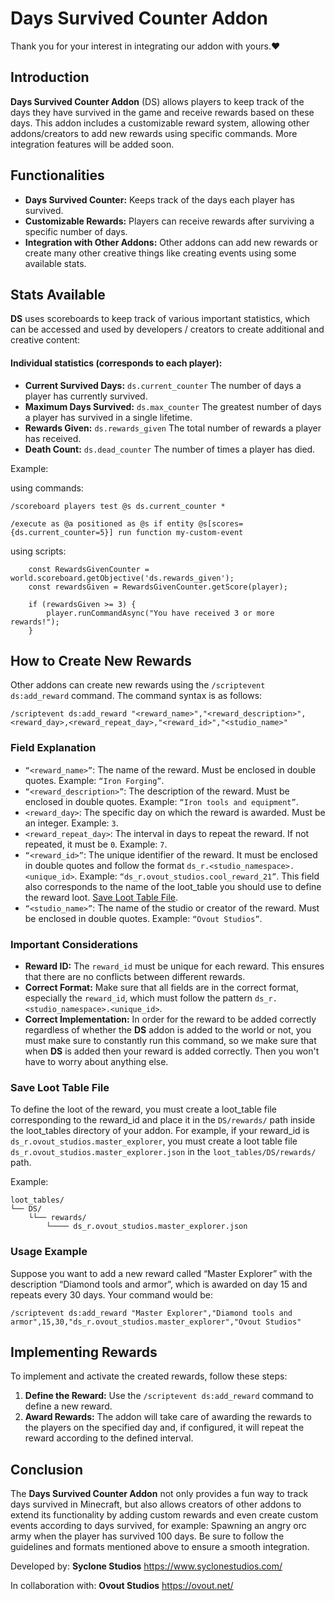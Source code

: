 # Days Survived Counter Addon

Thank you for your interest in integrating our addon with yours.❤️ 

## Introduction

**Days Survived Counter Addon** (DS) allows players to keep track of the days they have survived in the game and receive rewards based on these days. This addon includes a customizable reward system, allowing other addons/creators to add new rewards using specific commands. More integration features will be added soon.

## Functionalities

- **Days Survived Counter:** Keeps track of the days each player has survived.
- **Customizable Rewards:** Players can receive rewards after surviving a specific number of days.
- **Integration with Other Addons:** Other addons can add new rewards or create many other creative things like creating events using some available stats.

## Stats Available
**DS** uses scoreboards to keep track of various important statistics, which can be accessed and used by developers / creators to create additional and creative content:
#### Individual statistics (corresponds to each player):
- **Current Survived Days:** `ds.current_counter` The number of days a player has currently survived.
- **Maximum Days Survived:** `ds.max_counter` The greatest number of days a player has survived in a single lifetime.
- **Rewards Given:** `ds.rewards_given` The total number of rewards a player has received.
- **Death Count:** `ds.dead_counter` The number of times a player has died.

Example:

using commands:
```
/scoreboard players test @s ds.current_counter *

/execute as @a positioned as @s if entity @s[scores={ds.current_counter=5}] run function my-custom-event
```
using scripts:
```
    const RewardsGivenCounter = world.scoreboard.getObjective('ds.rewards_given');
    const rewardsGiven = RewardsGivenCounter.getScore(player);

    if (rewardsGiven >= 3) {
        player.runCommandAsync("You have received 3 or more rewards!");
    }
```

## How to Create New Rewards

Other addons can create new rewards using the `/scriptevent ds:add_reward` command. The command syntax is as follows:

`/scriptevent ds:add_reward "<reward_name>","<reward_description>",<reward_day>,<reward_repeat_day>,"<reward_id>","<studio_name>"`

### Field Explanation

- `“<reward_name>”`: The name of the reward. Must be enclosed in double quotes. Example: `“Iron Forging”`.
- `“<reward_description>”`: The description of the reward. Must be enclosed in double quotes. Example: `“Iron tools and equipment”`.
- `<reward_day>`: The specific day on which the reward is awarded. Must be an integer. Example: `3`.
- `<reward_repeat_day>`: The interval in days to repeat the reward. If not repeated, it must be `0`. Example: `7`.
- `“<reward_id>”`: The unique identifier of the reward. It must be enclosed in double quotes and follow the format `ds_r.<studio_namespace>.<unique_id>`. Example: `“ds_r.ovout_studios.cool_reward_21”`. This field also corresponds to the name of the loot_table you should use to define the reward loot. [Save Loot Table File](#save_loot_table_file).
- `“<studio_name>”`: The name of the studio or creator of the reward. Must be enclosed in double quotes. Example: `“Ovout Studios”`.

### Important Considerations

- **Reward ID:** The `reward_id` must be unique for each reward. This ensures that there are no conflicts between different rewards.
- **Correct Format:** Make sure that all fields are in the correct format, especially the `reward_id`, which must follow the pattern `ds_r.<studio_namespace>.<unique_id>`.
- **Correct Implementation:** In order for the reward to be added correctly regardless of whether the **DS** addon is added to the world or not, you must make sure to constantly run this command, so we make sure that when **DS** is added then your reward is added correctly. Then you won't have to worry about anything else.

### Save Loot Table File
To define the loot of the reward, you must create a loot_table file corresponding to the reward_id and place it in the `DS/rewards/` path inside the loot_tables directory of your addon. For example, if your reward_id is `ds_r.ovout_studios.master_explorer`, you must create a loot table file `ds_r.ovout_studios.master_explorer.json` in the `loot_tables/DS/rewards/` path. 

Example:

```
loot_tables/
└── DS/
    └└── rewards/
        └──── ds_r.ovout_studios.master_explorer.json 
```

### Usage Example

Suppose you want to add a new reward called “Master Explorer” with the description “Diamond tools and armor”, which is awarded on day 15 and repeats every 30 days. Your command would be:

`/scriptevent ds:add_reward "Master Explorer","Diamond tools and armor",15,30,"ds_r.ovout_studios.master_explorer","Ovout Studios"`

## Implementing Rewards

To implement and activate the created rewards, follow these steps:

1. **Define the Reward:** Use the `/scriptevent ds:add_reward` command to define a new reward.
2. **Award Rewards:** The addon will take care of awarding the rewards to the players on the specified day and, if configured, it will repeat the reward according to the defined interval.

## Conclusion

The **Days Survived Counter Addon** not only provides a fun way to track days survived in Minecraft, but also allows creators of other addons to extend its functionality by adding custom rewards and even create custom events according to days survived, for example: Spawning an angry orc army when the player has survived 100 days. Be sure to follow the guidelines and formats mentioned above to ensure a smooth integration.


Developed by: **Syclone Studios** https://www.syclonestudios.com/

In collaboration with: **Ovout Studios** https://ovout.net/
